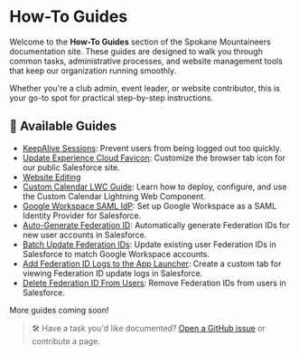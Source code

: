 # How-To Guides

Welcome to the **How-To Guides** section of the Spokane Mountaineers documentation site. These guides are designed to walk you through common tasks, administrative processes, and website management tools that keep our organization running smoothly.

Whether you're a club admin, event leader, or website contributor, this is your go-to spot for practical step-by-step instructions.

## 📘 Available Guides

- [KeepAlive Sessions](keepalive-sessions.md): Prevent users from being logged out too quickly.
- [Update Experience Cloud Favicon](update-experience-cloud-favicon.md): Customize the browser tab icon for our public Salesforce site.
- [Website Editing](website-editing.md)
- [Custom Calendar LWC Guide](custom-calendar-lwc.md): Learn how to deploy, configure, and use the Custom Calendar Lightning Web Component.
- [Google Workspace SAML IdP](google-workspace-saml-idp.md): Set up Google Workspace as a SAML Identity Provider for Salesforce.
- [Auto-Generate Federation ID](auto-generate-federation-id.md): Automatically generate Federation IDs for new user accounts in Salesforce.
- [Batch Update Federation IDs](batch-update-federation-id.md): Update existing user Federation IDs in Salesforce to match Google Workspace accounts.
- [Add Federation ID Logs to the App Launcher](add-federation-id-logs-to-the-app-launcher.md): Create a custom tab for viewing Federation ID update logs in Salesforce.
- [Delete Federation ID From Users](delete-federation-id-from-users.md): Remove Federation IDs from users in Salesforce.

More guides coming soon!

> 🛠 Have a task you'd like documented? [Open a GitHub issue](https://github.com/jasonkradams/smi/issues/new) or contribute a page.
